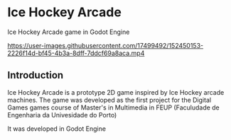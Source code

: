 # Ice Hockey Arcade

Ice Hockey Arcade game in Godot Engine

https://user-images.githubusercontent.com/17499492/152450153-2226f14d-bf45-4b3a-8dff-7ddcf69a8aca.mp4

## Introduction 

Ice Hockey Arcade is a prototype 2D game inspired by Ice Hockey arcade machines. The game was developed as the first project for the Digital Games games course of Master's in Multimedia in FEUP (Faculudade de Engenharia da Univesidade do Porto)

It was developed in Godot Engine
